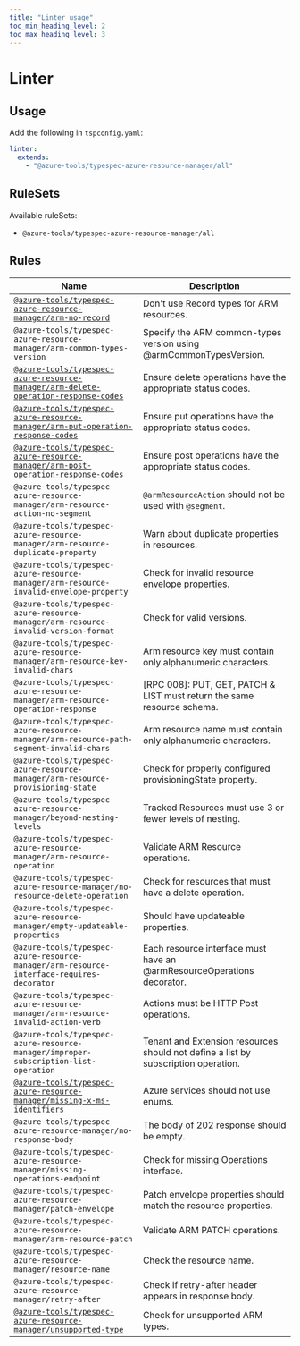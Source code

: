 ```yaml
---
title: "Linter usage"
toc_min_heading_level: 2
toc_max_heading_level: 3
---
```


# Linter

## Usage

Add the following in `tspconfig.yaml`:

```yaml
linter:
  extends:
    - "@azure-tools/typespec-azure-resource-manager/all"
```

## RuleSets

Available ruleSets:

- `@azure-tools/typespec-azure-resource-manager/all`

## Rules

| Name                                                                                                                                                             | Description                                                                        |
| ---------------------------------------------------------------------------------------------------------------------------------------------------------------- | ---------------------------------------------------------------------------------- |
| [`@azure-tools/typespec-azure-resource-manager/arm-no-record`](/libraries/azure-resource-manager/rules/no-record.md)                                             | Don't use Record types for ARM resources.                                          |
| `@azure-tools/typespec-azure-resource-manager/arm-common-types-version`                                                                                          | Specify the ARM common-types version using @armCommonTypesVersion.                 |
| [`@azure-tools/typespec-azure-resource-manager/arm-delete-operation-response-codes`](/libraries/azure-resource-manager/rules/delete-operation-response-codes.md) | Ensure delete operations have the appropriate status codes.                        |
| [`@azure-tools/typespec-azure-resource-manager/arm-put-operation-response-codes`](/libraries/azure-resource-manager/rules/put-operation-response-codes.md)       | Ensure put operations have the appropriate status codes.                           |
| [`@azure-tools/typespec-azure-resource-manager/arm-post-operation-response-codes`](/libraries/azure-resource-manager/rules/post-operation-response-codes.md)     | Ensure post operations have the appropriate status codes.                          |
| `@azure-tools/typespec-azure-resource-manager/arm-resource-action-no-segment`                                                                                    | `@armResourceAction` should not be used with `@segment`.                           |
| `@azure-tools/typespec-azure-resource-manager/arm-resource-duplicate-property`                                                                                   | Warn about duplicate properties in resources.                                      |
| `@azure-tools/typespec-azure-resource-manager/arm-resource-invalid-envelope-property`                                                                            | Check for invalid resource envelope properties.                                    |
| `@azure-tools/typespec-azure-resource-manager/arm-resource-invalid-version-format`                                                                               | Check for valid versions.                                                          |
| `@azure-tools/typespec-azure-resource-manager/arm-resource-key-invalid-chars`                                                                                    | Arm resource key must contain only alphanumeric characters.                        |
| `@azure-tools/typespec-azure-resource-manager/arm-resource-operation-response`                                                                                   | [RPC 008]: PUT, GET, PATCH & LIST must return the same resource schema.            |
| `@azure-tools/typespec-azure-resource-manager/arm-resource-path-segment-invalid-chars`                                                                           | Arm resource name must contain only alphanumeric characters.                       |
| `@azure-tools/typespec-azure-resource-manager/arm-resource-provisioning-state`                                                                                   | Check for properly configured provisioningState property.                          |
| `@azure-tools/typespec-azure-resource-manager/beyond-nesting-levels`                                                                                             | Tracked Resources must use 3 or fewer levels of nesting.                           |
| `@azure-tools/typespec-azure-resource-manager/arm-resource-operation`                                                                                            | Validate ARM Resource operations.                                                  |
| `@azure-tools/typespec-azure-resource-manager/no-resource-delete-operation`                                                                                      | Check for resources that must have a delete operation.                             |
| `@azure-tools/typespec-azure-resource-manager/empty-updateable-properties`                                                                                       | Should have updateable properties.                                                 |
| `@azure-tools/typespec-azure-resource-manager/arm-resource-interface-requires-decorator`                                                                         | Each resource interface must have an @armResourceOperations decorator.             |
| `@azure-tools/typespec-azure-resource-manager/arm-resource-invalid-action-verb`                                                                                  | Actions must be HTTP Post operations.                                              |
| `@azure-tools/typespec-azure-resource-manager/improper-subscription-list-operation`                                                                              | Tenant and Extension resources should not define a list by subscription operation. |
| [`@azure-tools/typespec-azure-resource-manager/missing-x-ms-identifiers`](/libraries/azure-resource-manager/rules/missing-x-ms-identifiers.md)                   | Azure services should not use enums.                                               |
| `@azure-tools/typespec-azure-resource-manager/no-response-body`                                                                                                  | The body of 202 response should be empty.                                          |
| `@azure-tools/typespec-azure-resource-manager/missing-operations-endpoint`                                                                                       | Check for missing Operations interface.                                            |
| `@azure-tools/typespec-azure-resource-manager/patch-envelope`                                                                                                    | Patch envelope properties should match the resource properties.                    |
| `@azure-tools/typespec-azure-resource-manager/arm-resource-patch`                                                                                                | Validate ARM PATCH operations.                                                     |
| `@azure-tools/typespec-azure-resource-manager/resource-name`                                                                                                     | Check the resource name.                                                           |
| `@azure-tools/typespec-azure-resource-manager/retry-after`                                                                                                       | Check if retry-after header appears in response body.                              |
| [`@azure-tools/typespec-azure-resource-manager/unsupported-type`](/libraries/azure-resource-manager/rules/unsupported-type.md)                                   | Check for unsupported ARM types.                                                   |

